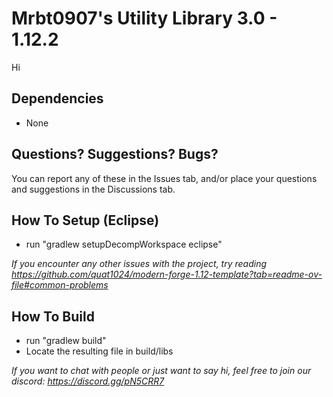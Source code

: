 # Mrbt0907's Utility Library 3.0 - 1.12.2 
Hi

## Dependencies
- None

## Questions? Suggestions? Bugs?
You can report any of these in the Issues tab, and/or place your questions and suggestions in the Discussions tab.

## How To Setup (Eclipse)
- run "gradlew setupDecompWorkspace eclipse"

*If you encounter any other issues with the project, try reading https://github.com/quat1024/modern-forge-1.12-template?tab=readme-ov-file#common-problems*

## How To Build
- run "gradlew build"
- Locate the resulting file in build/libs

*If you want to chat with people or just want to say hi, feel free to join our discord: https://discord.gg/pN5CRR7*